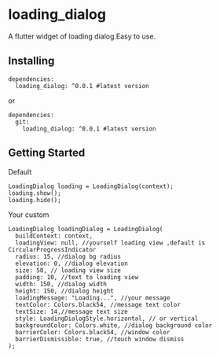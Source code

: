 # loading_dialog

A flutter widget of loading dialog.Easy to use.

## Installing

```
dependencies:
  loading_dialog: ^0.0.1 #latest version
```
or

```
dependencies:
  git:
    loading_dialog: ^0.0.1 #latest version
```
## Getting Started

Default
```
LoadingDialog loading = LoadingDialog(context);
loading.show();
loading.hide();
```

Your custom
```
LoadingDialog loadingDialog = LoadingDialog(
  buildContext: context,
  loadingView: null, //yourself loading view ,default is CircularProgressIndicator
  radius: 15, //dialog bg radius
  elevation: 0, //dialog elevation
  size: 50, // loading view size
  padding: 10, //text to loading view
  width: 150, //dialog width
  height: 150, //dialog height
  loadingMessage: "Loading...", //your message
  textColor: Colors.black54, //message text color
  textSize: 14,//message text size
  style: LoadingDialogStyle.horizontal, // or vertical
  backgroundColor: Colors.white, //dialog background color
  barrierColor: Colors.black54, //window color
  barrierDismissible: true, //touch window dismiss
);
```
